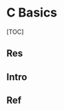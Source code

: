 # C Basics

[TOC]



## Res


## Intro


## Ref
[C语言中的字符串（从定义到传参）]: https://blog.csdn.net/LIUCOSMOSSUN/article/details/110446925

